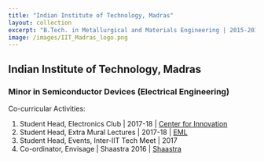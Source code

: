 ```yaml
---
title: "Indian Institute of Technology, Madras"
layout: collection
excerpt: "B.Tech. in Metallurgical and Materials Engineering | 2015-2019 | GPA: 8.71/10.00"
image: /images/IIT_Madras_logo.png
---
```



## Indian Institute of Technology, Madras
### Minor in Semiconductor Devices (Electrical Engineering) 

Co-curricular Activities:
1. Student Head, Electronics Club | 2017-18 | [Center for Innovation](https://cfi.iitm.ac.in/)
2. Student Head, Extra Mural Lectures | 2017-18 | [EML](https://www.instagram.com/emliitm/?hl=en)
3. Student Head, Events, Inter-IIT Tech Meet | 2017 
4. Co-ordinator, Envisage | Shaastra 2016 | [Shaastra](https://www.shaastra.org/)
